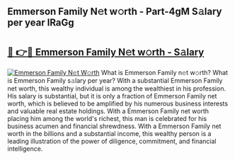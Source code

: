 ## Emmerson Family N𝚎t w𝚘rth - Part-4gM S𝚊lary per year lRaGg

# <h2><a href="http://gc5520.nevu.top/?p=Emmerson+Family">🔗 👉🔴 Emmerson Family N𝚎t w𝚘rth - S𝚊lary</a></h2>

[![Emmerson Family N𝚎t W𝚘rth](https://i.imgur.com/Oavwk0R.jpeg)](http://gc5520.nevu.top/?p=Emmerson+Family)
What is Emmerson Family n𝚎t w𝚘rth? What is Emmerson Family s𝚊lary per year?
With a substantial Emmerson Family net worth, this wealthy individual is among the wealthiest in his profession. His salary is substantial, but it is only a fraction of Emmerson Family net worth, which is believed to be amplified by his numerous business interests and valuable real estate holdings. With a Emmerson Family net worth placing him among the world's richest, this man is celebrated for his business acumen and financial shrewdness. With a Emmerson Family net worth in the billions and a substantial income, this wealthy person is a leading illustration of the power of diligence, commitment, and financial intelligence.
